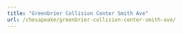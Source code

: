 ```yaml
---
title: "Greenbrier Collision Center Smith Ave"
url: /chesapeake/greenbrier-collision-center-smith-ave/
---
```

